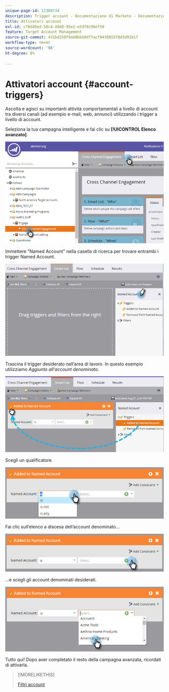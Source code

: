 ```yaml
---
unique-page-id: 11380734
description: Trigger account - Documentazione di Marketo - Documentazione del prodotto
title: Attivatori account
exl-id: cf8d49ed-58c4-49d0-95e2-e5df8c9bef50
feature: Target Account Management
source-git-commit: 431bd258f9a68bbb9df7acf043085578d3d91b1f
workflow-type: tm+mt
source-wordcount: '98'
ht-degree: 0%

---
```


# Attivatori account {#account-triggers}

Ascolta e agisci su importanti attività comportamentali a livello di account tra diversi canali (ad esempio e-mail, web, annunci) utilizzando i trigger a livello di account.

Seleziona la tua campagna intelligente e fai clic su **[!UICONTROL Elenco avanzato]**.

![](assets/one-1.png)

Immettere &quot;Named Account&quot; nella casella di ricerca per trovare entrambi i trigger Named Account.

![](assets/two-1.png)

Trascina il trigger desiderato nell’area di lavoro. In questo esempio utilizziamo _Aggiunto all&#39;account denominato_.

![](assets/three-1.png)

Scegli un qualificatore.

![](assets/four-1.png)

Fai clic sull’elenco a discesa dell’account denominato...

![](assets/five-1.png)

...e scegli gli account denominati desiderati.

![](assets/six-1.png)

Tutto qui! Dopo aver completato il resto della campagna avanzata, ricordati di attivarla.

>[!MORELIKETHIS]
>
>[Filtri account](/help/marketo/product-docs/target-account-management/engage/account-filters.md)
